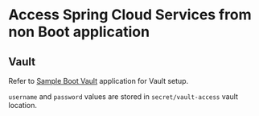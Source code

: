 # Access Spring Cloud Services from non Boot application

## Vault

Refer to [Sample Boot Vault](https://github.com/poprygun/vault) application for Vault setup.

`username` and `password` values are stored in `secret/vault-access` vault location.
